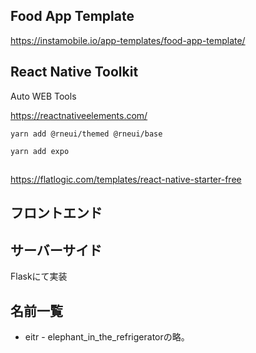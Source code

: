 
## Food App Template

https://instamobile.io/app-templates/food-app-template/


## React Native Toolkit

Auto WEB Tools

https://reactnativeelements.com/


`yarn add @rneui/themed @rneui/base`

`yarn add expo`


##

https://flatlogic.com/templates/react-native-starter-free



## フロントエンド


## サーバーサイド 

Flaskにて実装




## 名前一覧

- eitr - elephant_in_the_refrigeratorの略。


